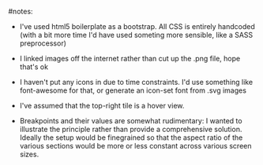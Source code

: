 #notes:

* I've used html5 boilerplate as a bootstrap. All CSS is entirely handcoded (with a bit more time I'd have used someting more sensible, like a SASS preprocessor)

* I linked images off the internet rather than cut up the .png file, hope that's ok

* I haven't put any icons in due to time constraints. I'd use something like font-awesome for that, or generate an icon-set font from .svg images

* I've assumed that the top-right tile is a hover view.

* Breakpoints and their values are somewhat rudimentary: I wanted to illustrate the principle rather than provide a comprehensive solution. Ideally the setup would be finegrained so that the aspect ratio of the various sections would be more or less constant across various screen sizes.

